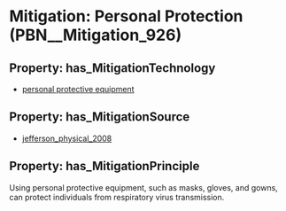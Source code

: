 # Mitigation: __Personal Protection__ (PBN__Mitigation_926)

## Property: has_MitigationTechnology

* [personal protective equipment](../Technology/PBN__Technology_136)

## Property: has_MitigationSource

* [jefferson_physical_2008](../Article/PBN__Article_22)

## Property: has_MitigationPrinciple

Using personal protective equipment, such as masks, gloves, and gowns, can protect individuals from respiratory virus transmission.

